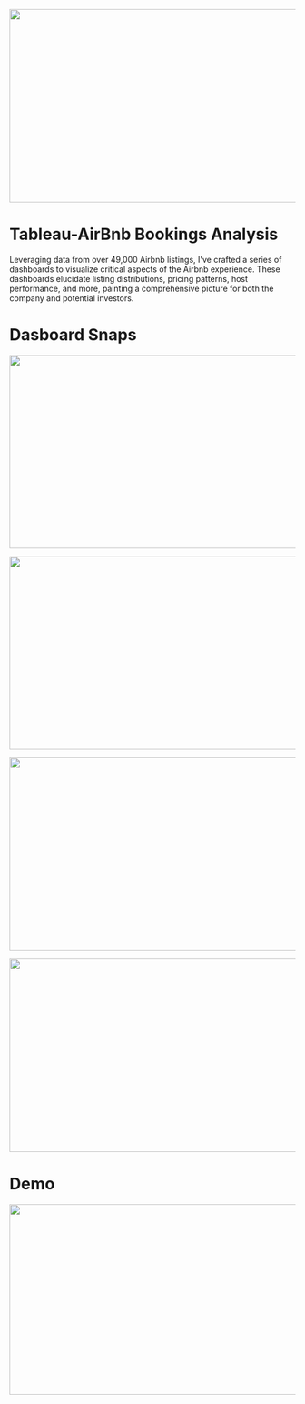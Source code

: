 <p align="center">
  <img src="https://github.com/Tahascommit/Tableau-AirBnb_Bookings_Analysis/blob/ee36a77f58d1a637910423996080bfc0f0d5c2da/assets/Cover_image.png" width="703" height="340">
</p >


# Tableau-AirBnb Bookings Analysis

Leveraging data from over 49,000 Airbnb listings, I've crafted a series of dashboards to visualize critical aspects of the Airbnb experience. These dashboards elucidate listing distributions, pricing patterns, host performance, and more, painting a comprehensive picture for both the company and potential investors.

# Dasboard Snaps

<p align="center">
  <img src="https://github.com/Tahascommit/Tableau-AirBnb_Bookings_Analysis/blob/47270da50b8faad93aca432829a78c7124fdee54/assets/Snap_1.png" width="703" height="340">
</p >

<p align="center">
  <img src="https://github.com/Tahascommit/Tableau-AirBnb_Bookings_Analysis/blob/47270da50b8faad93aca432829a78c7124fdee54/assets/Snap_2.png" width="703" height="340">
</p >

<p align="center">
  <img src="https://github.com/Tahascommit/Tableau-AirBnb_Bookings_Analysis/blob/47270da50b8faad93aca432829a78c7124fdee54/assets/Snap_3.png" width="703" height="340">
</p >

<p align="center">
  <img src="https://github.com/Tahascommit/Tableau-AirBnb_Bookings_Analysis/blob/47270da50b8faad93aca432829a78c7124fdee54/assets/Snap_4.png" width="703" height="340">
</p >


# Demo
<img src="https://github.com/Tahascommit/Tableau-AirBnb_Bookings_Analysis/blob/4ddf1be269b6b8e317abf5a08ff7ad0bff946767/assets/Demo.gif" width="602" height="335">

